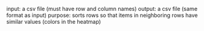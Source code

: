 
input: a csv file (must have row and column names)
output: a csv file (same format as input)
purpose: sorts rows so that items in neighboring rows have similar values (colors in the heatmap)

